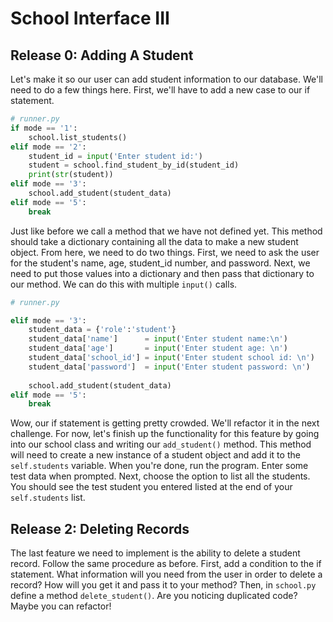  # School Interface III

## Release 0: Adding A Student 

Let's make it so our user can add student information to our database. We'll need to do a few things here. First, we'll have to add a new case to our if statement. 

```Python
# runner.py
if mode == '1':
    school.list_students()
elif mode == '2':
    student_id = input('Enter student id:')
    student = school.find_student_by_id(student_id)
    print(str(student))
elif mode == '3':  
    school.add_student(student_data)
elif mode == '5':
    break  
```

Just like before we call a method that we have not defined yet. This method should take a dictionary containing all the data to make a new student object. From here, we need to do two things. First, we need to ask the user for the student's name, age, student_id number, and password. Next, we need to put those values into a dictionary and then pass that dictionary to our method. We can do this with multiple `input()` calls. 

```Python
# runner.py

elif mode == '3':
    student_data = {'role':'student'}
    student_data['name']      = input('Enter student name:\n')
    student_data['age']       = input('Enter student age: \n')
    student_data['school_id'] = input('Enter student school id: \n')
    student_data['password']  = input('Enter student password: \n')
  
    school.add_student(student_data)
elif mode == '5':
    break
```
Wow, our if statement is getting pretty crowded. We'll refactor it in the next challenge. For now, let's finish up the functionality for this feature by going into our school class and writing our `add_student()` method. This method will need to create a new instance of a student object and add it to the `self.students` variable. When you're done, run the program. Enter some test data when prompted. Next, choose the option to list all the students. You should see the test student you entered listed at the end of your `self.students` list.


## Release 2: Deleting Records  

The last feature we need to implement is the ability to delete a student record. Follow the same procedure as before. First, add a condition to the if statement. What information will you need from the user in order to delete a record? How will you get it and pass it to your method? Then, in `school.py` define a method `delete_student()`. Are you noticing duplicated code? Maybe you can refactor!
